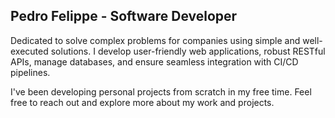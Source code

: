 ## Pedro Felippe - Software Developer

Dedicated to solve complex problems for companies using simple and well-executed solutions. I develop user-friendly web applications, robust RESTful APIs, manage databases, and ensure seamless integration with CI/CD pipelines. 

I've been developing personal projects from scratch in my free time. Feel free to reach out and explore more about my work and projects.
